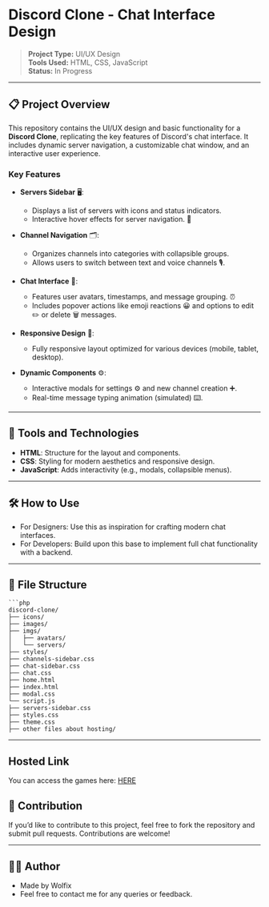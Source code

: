# Discord Clone - Chat Interface Design

> **Project Type:** UI/UX Design  
> **Tools Used:** HTML, CSS, JavaScript  
> **Status:** In Progress  

---

## 📋 Project Overview

This repository contains the UI/UX design and basic functionality for a **Discord Clone**, replicating the key features of Discord's chat interface. It includes dynamic server navigation, a customizable chat window, and an interactive user experience.

### Key Features

- **Servers Sidebar** 🖥️:
  - Displays a list of servers with icons and status indicators. 
  - Interactive hover effects for server navigation. 🔄

- **Channel Navigation** 🗂️:
  - Organizes channels into categories with collapsible groups. 
  - Allows users to switch between text and voice channels 🎙️.

- **Chat Interface** 💬:
  - Features user avatars, timestamps, and message grouping. ⏰
  - Includes popover actions like emoji reactions 😀 and options to edit ✏️ or delete 🗑️ messages.

- **Responsive Design** 📱:
  - Fully responsive layout optimized for various devices (mobile, tablet, desktop).

- **Dynamic Components** ⚙️:
  - Interactive modals for settings ⚙️ and new channel creation ➕.
  - Real-time message typing animation (simulated) ⌨️.

---

## 🔧 Tools and Technologies

- **HTML**: Structure for the layout and components.
- **CSS**: Styling for modern aesthetics and responsive design.
- **JavaScript**: Adds interactivity (e.g., modals, collapsible menus).

---

## 🛠️ How to Use

- For Designers: Use this as inspiration for crafting modern chat interfaces.
- For Developers: Build upon this base to implement full chat functionality with a backend.
  
---

## 📁 File Structure
    ```php
    discord-clone/
    ├── icons/
    ├── images/
    ├── imgs/
    │   ├── avatars/
    │   └── servers/
    ├── styles/
    ├── channels-sidebar.css
    ├── chat-sidebar.css
    ├── chat.css
    ├── home.html
    ├── index.html
    ├── modal.css
    └── script.js
    ├── servers-sidebar.css
    ├── styles.css
    ├── theme.css
    ├── other files about hosting/

---

## Hosted Link

You can access the games here: [HERE](https://who-is-wolfix.web.app/)


## 📑 Contribution

If you’d like to contribute to this project, feel free to fork the repository and submit pull requests. Contributions are welcome!

---

## 👨‍💻 Author

- Made by Wolfix
- Feel free to contact me for any queries or feedback.
